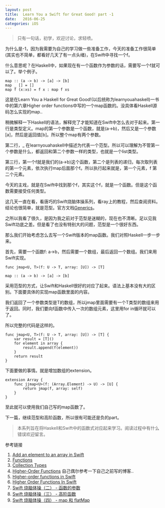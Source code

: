 ```yaml
---
layout: post
title:  Learn You a Swift for Great Good! part -1
date:   2016-06-25
categories: iOS
---
```


> 只有一句话，初学，欢迎讨论，求轻喷。

为什么是-1，因为我需要为自己的学习做一些准备工作，今天的准备工作很简单(其实也不简单，都看好几天了有一点头绪)，在Swift中寻找一个f。

什么意思呢？在Haskell中，如果现在有一个函数作为参数的话，需要写一个f就可以了。举个例子。

```
map :: (a -> b) -> [a] -> [b]
map _ [] = []
map f (x:xs) = f x : map f xs
```

这是在Learn You a Haskell for Great Good!(以后统称为learnyouahaskell)一书中的第六章Higher order functions中写的一个map函数的。没具体看Haskell源码怎么实现的map..

稍微解释一下Haskell的语法，解释完了才能知道在Swift中怎么去对于起来。第一行是类型定义。map的第一个参数是一个函数，就是(a->b)，然后又是一个参数[a]，然后是返回值[b]。所以整个map有两个参数。

第二行，_ 在learnyouahaskell中描述为代表一个范型。所以可以理解为不管第一个参数是什么，都返回和第二个参数一样的类型，也就是一个list类型。

第三行，第一个f就是我们的(a->b)这个函数，第二个是列表的递归，每次取列表的第一个元素，依次执行map后面那个f。所以执行起来就是，第一个元素，f 第二个元素。

今天的主戏，就是在Swift中找到那个f，其实这个f，就是一个函数。但是这个函数需要接受任何类型。

这几天一直在看，看唐巧的Swift烧脑体操系列，看ray上的教程，然后查阅资料。结论也很简单，就是范型。官方文档[Generics](https://developer.apple.com/library/ios/documentation/Swift/Conceptual/Swift_Programming_Language/Generics.html)。

之所以我看了很久，是因为我之前对于范型是迷糊的，现在也不清晰。足以见我Swift功底之差。但是看了也没有特别大的问题，范型是一个很好东西。

那么我们开始考虑怎么去写一个Swift版本的map函数。我们对照Haskell一步一步来。

首先，需要一个函数f: a->b，然后需要一个数组，最后返回一个数组。我们来用Swift实现。

`func jmap<U, T>(f: U -> T, array: [U]) -> [T]`

`map :: (a -> b) -> [a] -> [b]`


采用范型的方式，让Swift和Haskell很好的对应了起来。语法上基本没有大的区别。下面要具体的实现map函数里面的内容。

我们返回了一个参数类型是T的数组，所以jmap里面需要有一个T类型的数组来用于返回。同时，我们要向f函数中传入一次的数组元素，这里用for in循环就可以了。

所以完整的代码是这样的。

```
func jmap<U, T>(f: U -> T, array: [U]) -> [T] {
    var result = [T]()
    for element in array {
        result.append(f(element))
    }
    return result
}
```

下面要做的事情。就是增加数组的extension。

```
extension Array {
    func jjmap<U>(f: (Array.Element) -> U) -> [U] {
        return jmap(f, array: self)
    }
}
```

至此就可以使用我们自己写的map函数了。

下一篇，继续范型和高阶函数，所以很有可能还是负的part。

> 本系列旨在将Haskell和Swift中的函数式对应起来学习。阅读过程中有什么错误欢迎留言。

参考链接

1. [Add an element to an array in Swift](http://stackoverflow.com/questions/24002733/add-an-element-to-an-array-in-swift)
2. [Functions](https://developer.apple.com/library/ios/documentation/Swift/Conceptual/Swift_Programming_Language/Functions.html)
3. [Collection Types](https://developer.apple.com/library/ios/documentation/Swift/Conceptual/Swift_Programming_Language/CollectionTypes.html)
4. [Higher-Order Functions](http://walkginkgo.com/free/2016/03/06/Higher-Order-Functions.html) 自己偶尔参考一下自己之前写的博客..
5. [Higher-order functions in Swift](https://ijoshsmith.com/2015/12/09/higher-order-functions-in-swift/)
6. [Higher Order Functions In Swift](https://medium.com/@ivicamil/higher-order-functions-in-swift-part-1-d8e75f963d13#.a1nb2nvjr)
7. [Swift 烧脑体操（二） - 函数的参数](http://blog.devtang.com/2016/02/27/swift-gym-2-function-argument/)
8. [Swift 烧脑体操（三） - 高阶函数](http://blog.devtang.com/2016/02/27/swift-gym-3-higher-order-function/)
9. [Swift 烧脑体操（四） - map 和 flatMap](http://blog.devtang.com/2016/03/05/swift-gym-4-map-and-flatmap/)






